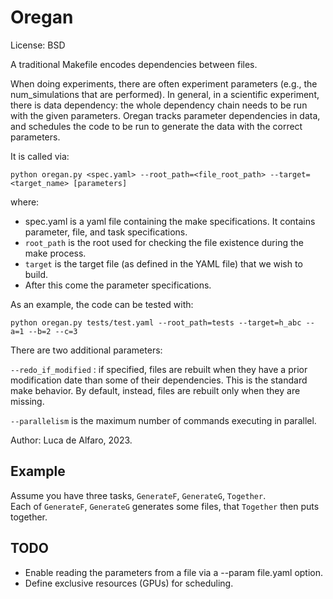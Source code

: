 # Oregan

License: BSD

A traditional Makefile encodes dependencies between files.

When doing experiments, there are often experiment parameters (e.g., the num_simulations that are performed).
In general, in a scientific experiment, there is data dependency: the whole dependency chain needs to be run with the given parameters. 
Oregan tracks parameter dependencies in data, and schedules the code to be run to generate the data with the correct parameters. 

It is called via: 

    python oregan.py <spec.yaml> --root_path=<file_root_path> --target=<target_name> [parameters]

where: 

* spec.yaml is a yaml file containing the make specifications.  It contains parameter, file, and task specifications. 
* `root_path` is the root used for checking the file existence during the make process. 
* `target` is the target file (as defined in the YAML file) that we wish to build. 
* After this come the parameter specifications. 

As an example, the code can be tested with: 

    python oregan.py tests/test.yaml --root_path=tests --target=h_abc --a=1 --b=2 --c=3

There are two additional parameters: 

`--redo_if_modified` : if specified, files are rebuilt when they have a prior modification date than some of their dependencies.  This is the standard make behavior.  By default, instead, files are rebuilt only when they are missing. 

`--parallelism` is the maximum number of commands executing in parallel. 

Author: Luca de Alfaro, 2023.

## Example

Assume you have three tasks, `GenerateF`, `GenerateG`, `Together`.  
Each of `GenerateF`, `GenerateG` generates some files, that `Together` then puts together. 

## TODO

* Enable reading the parameters from a file via a --param file.yaml option. 
* Define exclusive resources (GPUs) for scheduling. 
